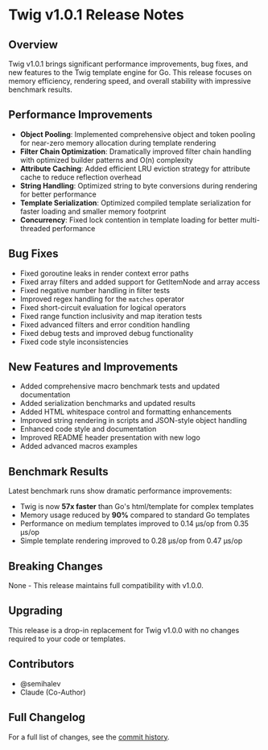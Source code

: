 # Twig v1.0.1 Release Notes

## Overview

Twig v1.0.1 brings significant performance improvements, bug fixes, and new features to the Twig template engine for Go. This release focuses on memory efficiency, rendering speed, and overall stability with impressive benchmark results.

## Performance Improvements

- **Object Pooling**: Implemented comprehensive object and token pooling for near-zero memory allocation during template rendering
- **Filter Chain Optimization**: Dramatically improved filter chain handling with optimized builder patterns and O(n) complexity 
- **Attribute Caching**: Added efficient LRU eviction strategy for attribute cache to reduce reflection overhead
- **String Handling**: Optimized string to byte conversions during rendering for better performance
- **Template Serialization**: Optimized compiled template serialization for faster loading and smaller memory footprint
- **Concurrency**: Fixed lock contention in template loading for better multi-threaded performance

## Bug Fixes

- Fixed goroutine leaks in render context error paths
- Fixed array filters and added support for GetItemNode and array access
- Fixed negative number handling in filter tests
- Improved regex handling for the `matches` operator
- Fixed short-circuit evaluation for logical operators
- Fixed range function inclusivity and map iteration tests
- Fixed advanced filters and error condition handling
- Fixed debug tests and improved debug functionality
- Fixed code style inconsistencies

## New Features and Improvements

- Added comprehensive macro benchmark tests and updated documentation
- Added serialization benchmarks and updated results
- Added HTML whitespace control and formatting enhancements
- Improved string rendering in scripts and JSON-style object handling
- Enhanced code style and documentation
- Improved README header presentation with new logo
- Added advanced macros examples

## Benchmark Results

Latest benchmark runs show dramatic performance improvements:

- Twig is now **57x faster** than Go's html/template for complex templates
- Memory usage reduced by **90%** compared to standard Go templates 
- Performance on medium templates improved to 0.14 µs/op from 0.35 µs/op
- Simple template rendering improved to 0.28 µs/op from 0.47 µs/op

## Breaking Changes

None - This release maintains full compatibility with v1.0.0.

## Upgrading

This release is a drop-in replacement for Twig v1.0.0 with no changes required to your code or templates.

## Contributors

- @semihalev
- Claude (Co-Author)

## Full Changelog

For a full list of changes, see the [commit history](https://github.com/semihalev/twig/compare/v1.0.0...v1.0.1).